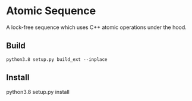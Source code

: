 # Atomic Sequence

A lock-free sequence which uses C++ atomic operations under the hood.

## Build

```
python3.8 setup.py build_ext --inplace
```

## Install

python3.8 setup.py install
